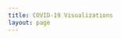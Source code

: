 ```yaml
---
title: COVID-19 Visualizations
layout: page
---
```


<div class="flourish-embed flourish-bar-chart-race" data-src="visualisation/1726960"><script src="https://public.flourish.studio/resources/embed.js"></script></div>

<div class="flourish-embed flourish-bar-chart-race" data-src="visualisation/1725565"><script src="https://public.flourish.studio/resources/embed.js"></script></div>
